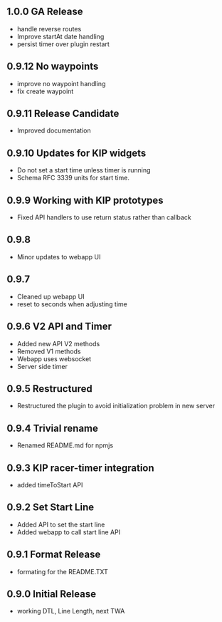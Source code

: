 ## 1.0.0 GA Release
 + handle reverse routes
 + Improve startAt date handling
 + persist timer over plugin restart

## 0.9.12 No waypoints
 + improve no waypoint handling
 + fix create waypoint

## 0.9.11 Release Candidate
 + Improved documentation

## 0.9.10 Updates for KIP widgets
 + Do not set a start time unless timer is running
 + Schema RFC 3339 units for start time.

## 0.9.9 Working with KIP prototypes
 + Fixed API handlers to use return status rather than callback

## 0.9.8
 + Minor updates to webapp UI

## 0.9.7 
 + Cleaned up webapp UI
 + reset to seconds when adjusting time

## 0.9.6 V2 API and Timer
 + Added new API V2 methods
 + Removed V1 methods
 + Webapp uses websocket
 + Server side timer 

## 0.9.5 Restructured
+ Restructured the plugin to avoid initialization problem in new server

## 0.9.4 Trivial rename
+ Renamed README.md for npmjs

## 0.9.3 KIP racer-timer integration
+ added timeToStart API

## 0.9.2 Set Start Line
+ Added API to set the start line
+ Added webapp to call start line API

## 0.9.1 Format Release
+ formating for the README.TXT

## 0.9.0 Initial Release
+ working DTL, Line Length, next TWA
